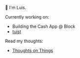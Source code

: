 👋 I'm Luis.

Currently working on:

- Building the Cash App @ Block
- [tuist](https://github.com/tuist/tuist)


Read my thoughts:

- [Thoughts on Things](https://thoughtsonthings.io)

